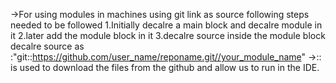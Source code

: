->For using modules in machines using git link as source following steps needed to be followed
1.Initially decalre a main block and decalre module in it
2.later add the module block in it
3.decalre source inside the module block decalre source as :"git::https://github.com/user_name/reponame.git//your_module_name"
->:: is used to download the files from the github and allow us to run in the IDE.
